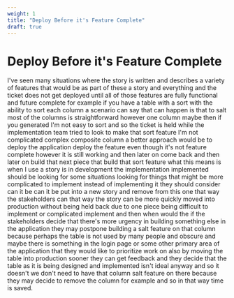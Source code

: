 ```yaml
---
weight: 1
title: "Deploy Before it's Feature Complete"
draft: true
---
```


# Deploy Before it's Feature Complete


 I've seen many situations where the story is written and describes a variety of features that would be as part of these a story and everything and the ticket does not get deployed until all of those features are fully functional and future complete for example if you have a table with a sort with the ability to sort each column a scenario can say that can happen is that to salt most of the columns is straightforward however one column maybe then if you generated I'm not easy to sort and so the ticket is held while the implementation team tried to look to make that sort feature I'm not complicated complex composite column a better approach would be to deploy the application deploy the feature even though it's not feature complete however it is still working and then later on come back and then later on build that next piece that build that sort feature what this means is when I use a story is in development the implementation implemented should be looking for some situations looking for things that might be more complicated to implement instead of implementing it they should consider can it be can it be put into a new story and remove from this one that way the stakeholders can that way the story can be more quickly moved into production without being held back due to one piece being difficult to implement or complicated implement and then when would the if the stakeholders decide that there's more urgency in building something else in the application they may postpone building a salt feature on that column because perhaps the table is not used by many people and obscure and maybe there is something in the login page or some other primary area of the application that they would like to prioritize work on also by moving the table into production sooner they can get feedback and they decide that the table as it is being designed and implemented isn't ideal anyway and so it doesn't we don't need to have that column salt feature on there because they may decide to remove the column for example and so in that way time is saved. 




